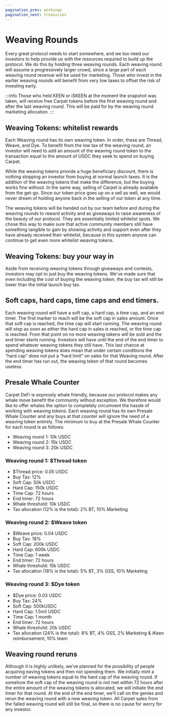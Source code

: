 ```yaml
---
pagination_prev: workings
pagination_next: treasuries
---
```


# Weaving Rounds

Every great protocol needs to start somewhere, and we too need our investors to help provide us with the resources required to build up the protocol. We do this by holding three weaving rounds. Each weaving round will assume a progressively larger crowd, since a large part of each weaving round revenue will be used for marketing. Those who invest in the earlier weaving rounds will benefit from very low taxes to offset the risk of investing early.

:::info
Those who held KEEN or iSKEEN at the moment the snapshot was taken, will receive free Carpet tokens before the first weaving round and after the last weaving round. This will be paid for by the weaving round marketing allocation.
:::

## Weaving Tokens: whitelist rewards

Each Weaving round has its own weaving token. In order, these are Thread, Weave, and Dye. To benefit from the low tax of the weaving round, an investor will need to add an amount of the weaving round token to the transaction equal to the amount of USDC they seek to spend on buying Carpet.

While the weaving tokens provide a huge beneficiary discount, there is nothing stopping an investor from buying at normal launch taxes. It is the addition of the weaving tokens that make the difference, but the buying works fine without. In the same way, selling of Carpet is already available from the get-go. Since our token price goes up on a sell as well, we would never dream of holding anyone back in the selling of our token at any time.

The weaving tokens will be handed out by our team before and during the weaving rounds to reward activity and as giveaways to raise awareness of the beauty of our protocol. They are essentially limited whitelist spots. We chose this way to make sure that active community members still have something tangible to gain by showing activity and support even after they have already received their whitelist, because in this system anyone can continue to get even more whitelist weaving tokens.

## Weaving Tokens: buy your way in

Aside from receiving weaving tokens through giveaways and contests, investors may opt to just buy the weaving tokens. We've made sure that even including the cost of buying the weaving token, the buy tax will still be lower than the initial launch buy tax.

## Soft caps, hard caps, time caps and end timers.

Each weaving round will have a soft cap, a hard cap, a time cap, and an end timer. The first marker to reach will be the soft cap in sales amount. Once that soft cap is reached, the time cap will start running. The weaving round will stop as soon as either the hard cap in sales is reached, or the time cap is reached. From that point on no more weaving tokens will be sold and the end timer starts running. Investors will have until the end of the end timer to spend whatever weaving tokens they still have. This last chance at spending weaving tokens does mean that under certain conditions the “hard cap” does not put a “hard limit” on sales for that Weaving round. After the end timer has run out, the weaving token of that round becomes useless.

## Presale Whale Counter

Carpet DeFi is expressly whale friendly, because our protocol makes any whale move benefit the community without exception. We therefore would like to offer whales the option to completely circumvent the hassle of working with weaving tokens. Each weaving round has its own Presale Whale Counter and any buys at that counter will ignore the need of a weaving token entirely. The minimum to buy at the Presale Whale Counter for each round is as follows:

- Weaving round 1: 10k USDC
- Weaving round 2: 15k USDC
- Weaving round 3: 20k USDC

### Weaving round 1: $Thread token

- $Thread price: 0.05 USDC
- Buy Tax: 12%
- Soft Cap: 50k USDC
- Hard Cap: 150k USDC
- Time Cap: 72 hours
- End timer: 72 hours
- Whale threshold: 10k USDC
- Tax allocation (12% is the total): 2% BT, 10% Marketing

### Weaving round 2: $Weave token

- $Weave price: 0.04 USDC
- Buy Tax: 18%
- Soft Cap: 200k USDC
- Hard Cap: 600k USDC
- Time Cap: 1 week
- End timer: 72 hours
- Whale threshold: 15k USDC
- Tax allocation (18% is the total): 5% BT, 3% GSS, 10% Marketing

### Weaving round 3: $Dye token

- $Dye price: 0.03 USDC
- Buy Tax: 24%
- Soft Cap: 500kUSDC
- Hard Cap: 1.5mil USDC
- Time Cap: 1 month
- End timer: 72 hours
- Whale threshold: 20k USDC
- Tax allocation (24% is the total): 8% BT, 4% GSS, 2% Marketing & iKeen reimbursement, 10% team

## Weaving round reruns

Although it is highly unlikely, we’ve planned for the possibility of people acquiring eaving tokens and then not spending them. We initially mint a number of weaving tokens equal to the hard cap of the weaving round. If somehow the soft cap of the weaving round is not met within 72 hours after the entire amount of the weaving tokens is allocated, we will initiate the end timer for that round. At the end of the end timer, we’ll call on the genies and rerun the weaving round with a new weaving token. All Carpet sales from the failed weaving round will still be final, so there is no cause for worry for any investor.
